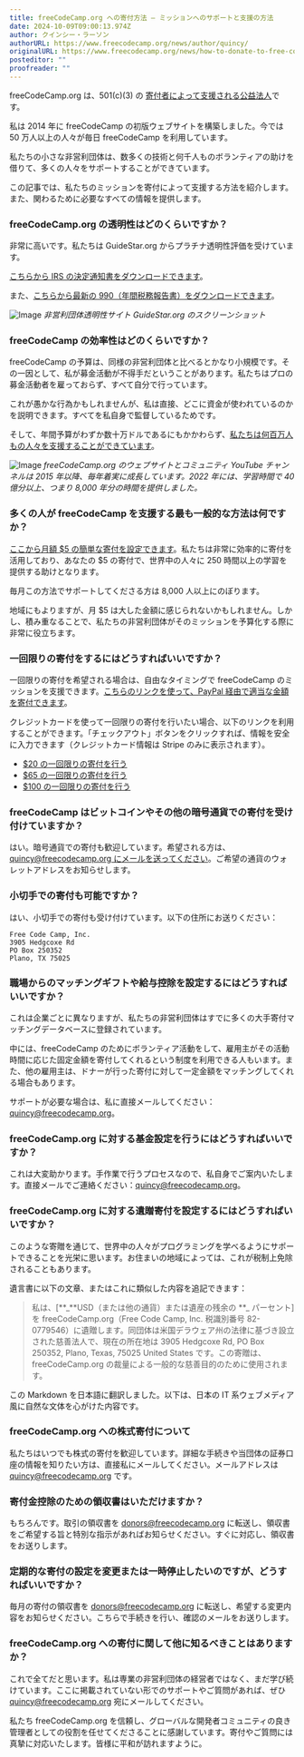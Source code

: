```yaml
---
title: freeCodeCamp.org への寄付方法 – ミッションへのサポートと支援の方法
date: 2024-10-09T09:00:13.974Z
author: クインシー・ラーソン
authorURL: https://www.freecodecamp.org/news/author/quincy/
originalURL: https://www.freecodecamp.org/news/how-to-donate-to-free-code-camp/
posteditor: ""
proofreader: ""
---
```


freeCodeCamp.org は、501(c)(3) の [寄付者によって支援される公益法人][1]です。

<!-- more -->

私は 2014 年に freeCodeCamp の初版ウェブサイトを構築しました。今では 50 万人以上の人々が毎日 freeCodeCamp を利用しています。

私たちの小さな非営利団体は、数多くの技術と何千人ものボランティアの助けを借りて、多くの人々をサポートすることができています。

この記事では、私たちのミッションを寄付によって支援する方法を紹介します。また、関わるために必要なすべての情報を提供します。

### freeCodeCamp.org の透明性はどのくらいですか？

非常に高いです。私たちは GuideStar.org からプラチナ透明性評価を受けています。

[こちらから IRS の決定通知書をダウンロードできます][3]。

また、[こちらから最新の 990（年間税務報告書）をダウンロードできます][4]。

![Image](https://www.freecodecamp.org/news/content/images/2020/12/Free_Code_Camp_Inc_-_GuideStar_Profile.png) _非営利団体透明性サイト GuideStar.org のスクリーンショット_

### freeCodeCamp の効率性はどのくらいですか？

freeCodeCamp の予算は、同様の非営利団体と比べるとかなり小規模です。その一因として、私が募金活動が不得手だということがあります。私たちはプロの募金活動者を雇っておらず、すべて自分で行っています。

これが愚かな行為かもしれませんが、私は直接、どこに資金が使われているのかを説明できます。すべてを私自身で監督しているためです。

そして、年間予算がわずか数十万ドルであるにもかかわらず、[私たちは何百万人もの人々を支援することができています][5]。

![Image](https://www.freecodecamp.org/news/content/images/2023/06/freeCodeCamp_historic_usage_-_Google_Sheets.png) _freeCodeCamp.org のウェブサイトとコミュニティ YouTube チャンネルは 2015 年以降、毎年着実に成長しています。2022 年には、学習時間で 40 億分以上、つまり 8,000 年分の時間を提供しました。_

### 多くの人が freeCodeCamp を支援する最も一般的な方法は何ですか？

[ここから月額 $5 の簡単な寄付を設定できます][6]。私たちは非常に効率的に寄付を活用しており、あなたの $5 の寄付で、世界中の人々に 250 時間以上の学習を提供する助けとなります。

毎月この方法でサポートしてくださる方は 8,000 人以上にのぼります。

地域にもよりますが、月 $5 は大した金額に感じられないかもしれません。しかし、積み重なることで、私たちの非営利団体がそのミッションを予算化する際に非常に役立ちます。

### 一回限りの寄付をするにはどうすればいいですか？

一回限りの寄付を希望される場合は、自由なタイミングで freeCodeCamp のミッションを支援できます。[こちらのリンクを使って、PayPal 経由で適当な金額を寄付できます][7]。

クレジットカードを使って一回限りの寄付を行いたい場合、以下のリンクを利用することができます。「チェックアウト」ボタンをクリックすれば、情報を安全に入力できます（クレジットカード情報は Stripe のみに表示されます）。

-   [$20 の一回限りの寄付を行う][8]
-   [$65 の一回限りの寄付を行う][9]
-   [$100 の一回限りの寄付を行う][10]

### freeCodeCamp はビットコインやその他の暗号通貨での寄付を受け付けていますか？

はい。暗号通貨での寄付も歓迎しています。希望される方は、[quincy@freecodecamp.org にメールを送ってください][11]。ご希望の通貨のウォレットアドレスをお知らせします。

### 小切手での寄付も可能ですか？

はい、小切手での寄付も受け付けています。以下の住所にお送りください：

```
Free Code Camp, Inc.
3905 Hedgcoxe Rd
PO Box 250352
Plano, TX 75025
```

### 職場からのマッチングギフトや給与控除を設定するにはどうすればいいですか？

これは企業ごとに異なりますが、私たちの非営利団体はすでに多くの大手寄付マッチングデータベースに登録されています。

中には、freeCodeCamp のためにボランティア活動をして、雇用主がその活動時間に応じた固定金額を寄付してくれるという制度を利用できる人もいます。また、他の雇用主は、ドナーが行った寄付に対して一定金額をマッチングしてくれる場合もあります。

サポートが必要な場合は、私に直接メールしてください：quincy@freecodecamp.org。

### freeCodeCamp.org に対する基金設定を行うにはどうすればいいですか？

これは大変助かります。手作業で行うプロセスなので、私自身でご案内いたします。直接メールでご連絡ください：quincy@freecodecamp.org。

### freeCodeCamp.org に対する遺贈寄付を設定するにはどうすればいいですか？

このような寄贈を通じて、世界中の人々がプログラミングを学べるようにサポートできることを光栄に思います。お住まいの地域によっては、これが税制上免除されることもあります。

遺言書に以下の文章、またはこれに類似した内容を追記できます：

> 私は、\[\*\*\_**USD（または他の通貨）または遺産の残余の \*\*_ パーセント\] を freeCodeCamp.org（Free Code Camp, Inc. 税識別番号 82-0779546）に遺贈します。同団体は米国デラウェア州の法律に基づき設立された慈善法人で、現在の所在地は 3905 Hedgcoxe Rd, PO Box 250352, Plano, Texas, 75025 United States です。この寄贈は、freeCodeCamp.org の裁量による一般的な慈善目的のために使用されます。

この Markdown を日本語に翻訳しました。以下は、日本の IT 系ウェブメディア風に自然な文体を心がけた内容です。

### freeCodeCamp.org への株式寄付について

私たちはいつでも株式の寄付を歓迎しています。詳細な手続きや当団体の証券口座の情報を知りたい方は、直接私にメールしてください。メールアドレスは quincy@freecodecamp.org です。

### 寄付金控除のための領収書はいただけますか？

もちろんです。取引の領収書を donors@freecodecamp.org に転送し、領収書をご希望する旨と特別な指示があればお知らせください。すぐに対応し、領収書をお送りします。

### 定期的な寄付の設定を変更または一時停止したいのですが、どうすればいいですか？

毎月の寄付の領収書を donors@freecodecamp.org に転送し、希望する変更内容をお知らせください。こちらで手続きを行い、確認のメールをお送りします。

### freeCodeCamp.org への寄付に関して他に知るべきことはありますか？

これで全てだと思います。私は専業の非営利団体の経営者ではなく、まだ学び続けています。ここに掲載されていない形でのサポートやご質問があれば、ぜひ quincy@freecodecamp.org 宛にメールしてください。

私たち freeCodeCamp.org を信頼し、グローバルな開発者コミュニティの良き管理者としての役割を任せてくださることに感謝しています。寄付やご質問には真摯に対応いたします。皆様に平和が訪れますように。

[1]: https://www.freecodecamp.org/donate/
[2]: https://www.guidestar.org/profile/82-0779546
[3]: https://s3.amazonaws.com/freecodecamp/Free+Code+Camp+Inc+IRS+Determination+Letter.pdf
[4]: https://freecodecamp.s3.amazonaws.com/freeCodeCamp+2019+f990.pdf
[5]: https://www.freecodecamp.org/news/freecodecamp-2021-review-budget-usage-statistics/
[6]: https://freecodecamp.org/donate/
[7]: https://paypal.me/freecodecamp
[8]: https://www.freecodecamp.org/news/one-time-donation-of-20-to-freecodecamp/
[9]: https://www.freecodecamp.org/news/one-time-donation-of-65-to-freecodecamp/
[10]: https://www.freecodecamp.org/news/one-time-donation-of-100-to-freecodecamp/
[11]: https://www.twitter.com/ossia

